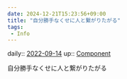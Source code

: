 ```yaml
---
date: 2024-12-21T15:23:56+09:00
title: "自分勝手なくせに人と繋がりたがる"
tags:
 - Info
---
```


daily:: [2022-09-14](Daily_Note/2022-09-14.md)
up:: [Component](../Bar/Novel/Chaos/Component.md)

自分勝手なくせに人と繋がりたがる